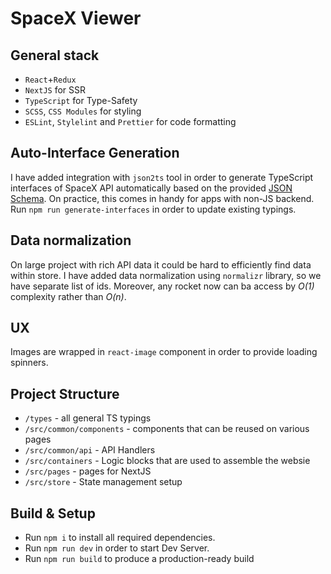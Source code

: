 # SpaceX Viewer

## General stack

- `React`+`Redux`
- `NextJS` for SSR
- `TypeScript` for Type-Safety
- `SCSS`, `CSS Modules` for styling
- `ESLint`, `Stylelint` and `Prettier` for code formatting

## Auto-Interface Generation

I have added integration with `json2ts` tool in order to generate TypeScript interfaces of
SpaceX API automatically based on the provided [JSON Schema](https://github.com/r-spacex/SpaceX-API/blob/master/docs/v4/rockets/schema.md).
On practice, this comes in handy for apps with non-JS backend. Run `npm run generate-interfaces` in order to update existing typings.

## Data normalization

On large project with rich API data it could be hard to efficiently find data within store.
I have added data normalization using `normalizr` library, so we have separate list of ids.
Moreover, any rocket now can ba access by *O(1)* complexity rather than *O(n)*.

## UX
Images are wrapped in `react-image` component in order to provide loading spinners.

## Project Structure

- `/types` - all general TS typings
- `/src/common/components` - components that can be reused on various pages
- `/src/common/api` - API Handlers
- `/src/containers` - Logic blocks that are used to assemble the websie
- `/src/pages` - pages for NextJS
- `/src/store` - State management setup

## Build & Setup

- Run `npm i` to install all required dependencies.
- Run `npm run dev` in order to start Dev Server.
- Run `npm run build` to produce a production-ready build